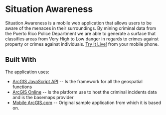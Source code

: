Situation Awareness
=============

Situation Awareness is a mobile web application that allows users to be aware of the menaces in their surroundings. By mining criminal data from the Puerto Rico Police Department we are able to generate a surface that classifies areas from Very High to Low danger in regards to crimes against property or crimes against individuals. [Try It Live!](http://situationawareness.s3-website-us-east-1.amazonaws.com/) from your mobile phone.  

Built With
-------

The application uses:

* [ArcGIS JavaScript API](http://developers.arcgis.com/en/javascript/) -- Is the framework for all the geospatial functions 
* [ArcGIS Online](http://www.arcgis.com/about/) --  Is the platform use to host the criminal incidents data and is the basemaps provider  
* [Mobile ArcGIS.com](http://developers.arcgis.com/en/javascript/jssamples/mobile_arcgis.html) -- Original sample application from which it is based on. 
